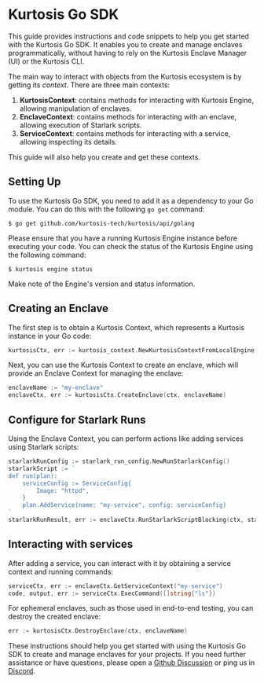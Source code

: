 # Kurtosis Go SDK

This guide provides instructions and code snippets to help you get started with the Kurtosis Go SDK. It enables you to create and manage enclaves programmatically, without having to rely on the Kurtosis Enclave Manager (UI) or the Kurtosis CLI.

The main way to interact with objects from the Kurtosis ecosystem is by getting its *context*. There are three main contexts:
1. **KurtosisContext**: contains methods for interacting with Kurtosis Engine, allowing manipulation of enclaves.
2. **EnclaveContext**: contains methods for interacting with an enclave, allowing execution of Starlark scripts.
3. **ServiceContext**: contains methods for interacting with a service, allowing inspecting its details.

This guide will also help you create and get these contexts.

## Setting Up

To use the Kurtosis Go SDK, you need to add it as a dependency to your Go module. You can do this with the following `go get` command:

```console
$ go get github.com/kurtosis-tech/kurtosis/api/golang
```

Please ensure that you have a running Kurtosis Engine instance before executing your code. You can check the status of the Kurtosis Engine using the following command:

```console
$ kurtosis engine status
```

Make note of the Engine's version and status information.

## Creating an Enclave

The first step is to obtain a Kurtosis Context, which represents a Kurtosis instance in your Go code:

```go
kurtosisCtx, err := kurtosis_context.NewKurtosisContextFromLocalEngine()
```

Next, you can use the Kurtosis Context to create an enclave, which will provide an Enclave Context for managing the enclave:

```go
enclaveName := "my-enclave"
enclaveCtx, err := kurtosisCtx.CreateEnclave(ctx, enclaveName)
```

## Configure for Starlark Runs

Using the Enclave Context, you can perform actions like adding services using Starlark scripts:

```go
starlarkRunConfig := starlark_run_config.NewRunStarlarkConfig()
starlarkScript := `
def run(plan):
    serviceConfig := ServiceConfig{
        Image: "httpd",
    }
    plan.AddService(name: "my-service", config: serviceConfig)
`
starlarkRunResult, err := enclaveCtx.RunStarlarkScriptBlocking(ctx, starlarkScript, starlarkRunConfig)
```
## Interacting with services
After adding a service, you can interact with it by obtaining a service context and running commands:

```go
serviceCtx, err := enclaveCtx.GetServiceContext("my-service")
code, output, err := serviceCtx.ExecCommand([]string{"ls"})
```

For ephemeral enclaves, such as those used in end-to-end testing, you can destroy the created enclave:

```go
err := kurtosisCtx.DestroyEnclave(ctx, enclaveName)
```

These instructions should help you get started with using the Kurtosis Go SDK to create and manage enclaves for your projects. If you need further assistance or have questions, please open a [Github Discussion](https://github.com/kurtosis-tech/kurtosis/discussions/categories/q-a) or ping us in [Discord](https://discord.com/invite/HUapYX9RvV).